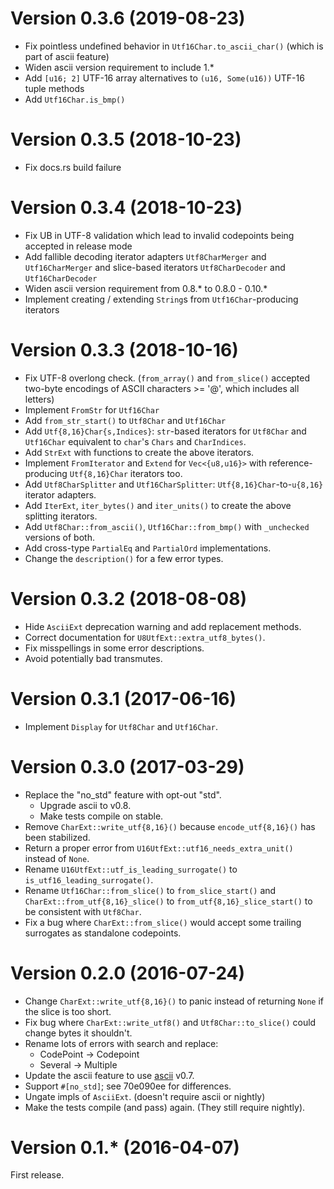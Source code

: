 Version 0.3.6 (2019-08-23)
==========================
* Fix pointless undefined behavior in `Utf16Char.to_ascii_char()` (which is part of ascii feature)
* Widen ascii version requirement to include 1.*
* Add `[u16; 2]` UTF-16 array alternatives to `(u16, Some(u16))` UTF-16 tuple methods
* Add `Utf16Char.is_bmp()`

Version 0.3.5 (2018-10-23)
==========================
* Fix docs.rs build failure

Version 0.3.4 (2018-10-23)
==========================
* Fix UB in UTF-8 validation which lead to invalid codepoints being accepted in release mode
* Add fallible decoding iterator adapters `Utf8CharMerger` and `Utf16CharMerger`
  and slice-based iterators `Utf8CharDecoder` and `Utf16CharDecoder`
* Widen ascii version requirement from 0.8.* to 0.8.0 - 0.10.*
* Implement creating / extending `String`s from `Utf16Char`-producing iterators

Version 0.3.3 (2018-10-16)
==========================
* Fix UTF-8 overlong check. (`from_array()` and `from_slice()` accepted two-byte encodings of ASCII characters >= '@', which includes all letters)
* Implement `FromStr` for `Utf16Char`
* Add `from_str_start()` to `Utf8Char` and `Utf16Char`
* Add `Utf{8,16}Char{s,Indices}`: `str`-based iterators for `Utf8Char` and `Utf16Char` equivalent to `char`'s `Chars` and `CharIndices`.
* Add `StrExt` with functions to create the above iterators.
* Implement `FromIterator` and `Extend` for `Vec<{u8,u16}>` with reference-producing `Utf{8,16}Char` iterators too.
* Add `Utf8CharSplitter` and `Utf16CharSplitter`: `Utf{8,16}Char`-to-`u{8,16}` iterator adapters.
* Add `IterExt`, `iter_bytes()` and `iter_units()` to create the above splitting iterators.
* Add `Utf8Char::from_ascii()`, `Utf16Char::from_bmp()` with `_unchecked` versions of both.
* Add cross-type `PartialEq` and `PartialOrd` implementations.
* Change the `description()` for a few error types.

Version 0.3.2 (2018-08-08)
==========================
* Hide `AsciiExt` deprecation warning and add replacement methods.
* Correct documentation for `U8UtfExt::extra_utf8_bytes()`.
* Fix misspellings in some error descriptions.
* Avoid potentially bad transmutes.

Version 0.3.1 (2017-06-16)
==========================
* Implement `Display` for `Utf8Char` and `Utf16Char`.

Version 0.3.0 (2017-03-29)
==========================
* Replace the "no_std" feature with opt-out "std".
  * Upgrade ascii to v0.8.
  * Make tests compile on stable.
* Remove `CharExt::write_utf{8,16}()` because `encode_utf{8,16}()` has been stabilized.
* Return a proper error from `U16UtfExt::utf16_needs_extra_unit()` instead of `None`.
* Rename `U16UtfExt::utf_is_leading_surrogate()` to `is_utf16_leading_surrogate()`.
* Rename `Utf16Char::from_slice()` to `from_slice_start()`  and `CharExt::from_utf{8,16}_slice()`
  to `from_utf{8,16}_slice_start()` to be consistent with `Utf8Char`.
* Fix a bug where `CharExt::from_slice()` would accept some trailing surrogates
  as standalone codepoints.

Version 0.2.0 (2016-07-24)
==========================
* Change `CharExt::write_utf{8,16}()` to panic instead of returning `None`
  if the slice is too short.
* Fix bug where `CharExt::write_utf8()` and `Utf8Char::to_slice()` could change bytes it shouldn't.
* Rename lots of errors with search and replace:
  * CodePoint -> Codepoint
  * Several -> Multiple
* Update the ascii feature to use [ascii](https://tomprogrammer.github.io/rust-ascii/ascii/index.html) v0.7.
* Support `#[no_std]`; see 70e090ee for differences.
* Ungate impls of `AsciiExt`. (doesn't require ascii or nightly)
* Make the tests compile (and pass) again.
  (They still require nightly).

Version 0.1.* (2016-04-07)
==========================
First release.
